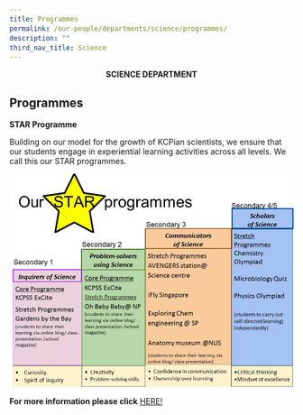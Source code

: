 ```yaml
---
title: Programmes
permalink: /our-people/departments/science/programmes/
description: ""
third_nav_title: Science
---
```

**<center>SCIENCE DEPARTMENT</center>**


## Programmes
**STAR Programme**

Building on our model for the growth of KCPian scientists, we ensure that our students engage in experiential learning activities across all levels. We call this our STAR programmes.


<p><a href="https://sites.google.com/moe.edu.sg/kcpss-science-programmes/home">
<img src="/images/Our%20People/Departments/Science/Science%20Prog.jpg">
</a></p>

**For more information please click** [HERE!](https://sites.google.com/moe.edu.sg/kcpss-science-programmes/home)
